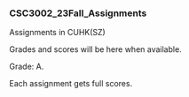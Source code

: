 ### CSC3002_23Fall_Assignments
 Assignments in CUHK(SZ) 
 
 Grades and scores will be here when available.

 
 Grade: A.

 
 Each assignment gets full scores.
 
